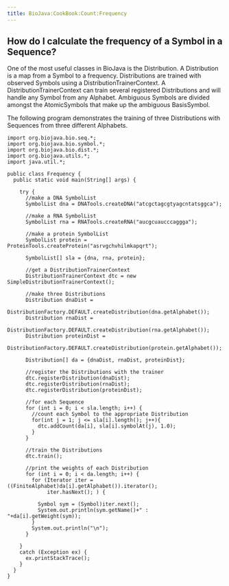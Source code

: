 ```yaml
---
title: BioJava:CookBook:Count:Frequency
---
```


How do I calculate the frequency of a Symbol in a Sequence?
-----------------------------------------------------------

One of the most useful classes in BioJava is the Distribution. A
Distribution is a map from a Symbol to a frequency. Distributions are
trained with observed Symbols using a DistributionTrainerContext. A
DistributionTrainerContext can train several registered Distributions
and will handle any Symbol from any Alphabet. Ambiguous Symbols are
divided amongst the AtomicSymbols that make up the ambiguous
BasisSymbol.

The following program demonstrates the training of three Distributions
with Sequences from three different Alphabets.

    import org.biojava.bio.seq.*;
    import org.biojava.bio.symbol.*;
    import org.biojava.bio.dist.*;
    import org.biojava.utils.*;
    import java.util.*;

    public class Frequency {
      public static void main(String[] args) {

        try {
          //make a DNA SymbolList
          SymbolList dna = DNATools.createDNA("atcgctagcgtyagcntatsggca");

          //make a RNA SymbolList
          SymbolList rna = RNATools.createRNA("aucgcuaucccaggga");

          //make a protein SymbolList
          SymbolList protein = ProteinTools.createProtein("asrvgchvhilmkapqrt");

          SymbolList[] sla = {dna, rna, protein};

          //get a DistributionTrainerContext
          DistributionTrainerContext dtc = new SimpleDistributionTrainerContext();

          //make three Distributions
          Distribution dnaDist =
              DistributionFactory.DEFAULT.createDistribution(dna.getAlphabet());
          Distribution rnaDist =
              DistributionFactory.DEFAULT.createDistribution(rna.getAlphabet());
          Distribution proteinDist =
              DistributionFactory.DEFAULT.createDistribution(protein.getAlphabet());

          Distribution[] da = {dnaDist, rnaDist, proteinDist};

          //register the Distributions with the trainer
          dtc.registerDistribution(dnaDist);
          dtc.registerDistribution(rnaDist);
          dtc.registerDistribution(proteinDist);

          //for each Sequence
          for (int i = 0; i < sla.length; i++) {
            //count each Symbol to the appropriate Distribution
            for(int j = 1; j <= sla[i].length(); j++){
              dtc.addCount(da[i], sla[i].symbolAt(j), 1.0);
            }
          }

          //train the Distributions
          dtc.train();

          //print the weights of each Distribution
          for (int i = 0; i < da.length; i++) {
            for (Iterator iter = ((FiniteAlphabet)da[i].getAlphabet()).iterator();
                 iter.hasNext(); ) {

              Symbol sym = (Symbol)iter.next();
              System.out.println(sym.getName()+" : "+da[i].getWeight(sym));
            }
            System.out.println("\n");
          }

        }
        catch (Exception ex) {
          ex.printStackTrace();
        }
      }
    }
